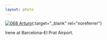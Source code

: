 ```yaml
---
layout: photo
---
```


[![068 Arturo](https://c2.staticflickr.com/6/5698/20970669219_a11dc749a3_c.jpg)](https://www.flickr.com/photos/131440297@N08/20970669219/){:target="_blank" rel="noreferrer"}

Irene at Barcelona–El Prat Airport.
